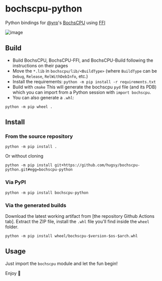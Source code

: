 # bochscpu-python

Python bindings for [@yrp](https://github.com/yrp604/)'s [BochsCPU](https://github.com/yrp604/bochscpu) using [FFI](https://github.com/yrp604/bochscpu-ffi)

![image](https://i.imgur.com/YvXg2Tz.png)

## Build

 * Build BochsCPU, BochsCPU-FFI, and BochsCPU-Build following the instructions on their pages
 * Move the `*.lib` in `bochscpu/lib/<BuildType>` (where `BuildType` can be `Debug`, `Release`, `RelWithDebInfo`, etc.)
 * Install the requirements: `python -m pip install -r requirements.txt`
 * Build with `cmake`
   This will generate the bochscpu `pyd` file (and its PDB) which you can import from a Python session with `import bochscpu`.
 * You can also generate a `.whl`:

```
python -m pip wheel . 
```

## Install

### From the source repository

```
python -m pip install .
```

Or without cloning

```
python -m pip install git+https://github.com/hugsy/bochscpu-python.git#egg=bochscpu-python
```


### Via PyPI

```
python -m pip install bochscpu-python
```


### Via the generated builds

Download the latest working artifact from [the repository Github Actions tab]. Extract the ZIP file, install the `.whl` file you'll find inside the `wheel` folder.

```
python -m pip install wheel/bochscpu-$version-$os-$arch.whl
```


## Usage

Just import the `bochscpu` module and let the fun begin!

Enjoy 🍻
